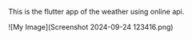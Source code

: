 <p>This is the flutter app of the weather using online api.</p>

![My Image](Screenshot 2024-09-24 123416.png)
